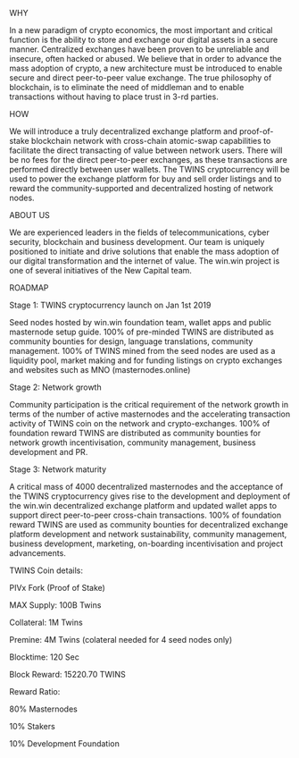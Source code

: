 WHY

In a new paradigm of crypto economics, the most important and critical function is the ability to store and exchange our digital assets in a secure manner. Centralized exchanges have been proven to be unreliable and insecure, often hacked or abused. We believe that in order to advance the mass adoption of crypto, a new architecture must be introduced to enable secure and direct peer-to-peer value exchange. The true philosophy of blockchain, is to eliminate the need of middleman and to enable transactions without having to place trust in 3-rd parties.

HOW

We will introduce a truly decentralized exchange platform and proof-of- stake blockchain network with cross-chain atomic-swap capabilities to facilitate the direct transacting of value between network users. There will be no fees for the direct peer-to-peer exchanges, as these transactions are performed directly between user wallets. The TWINS cryptocurrency will be used to power the exchange platform for buy and sell order listings and to reward the community-supported and decentralized hosting of network nodes.

ABOUT US

We are experienced leaders in the fields of telecommunications, cyber security, blockchain and business development. Our team is uniquely positioned to initiate and drive solutions that enable the mass adoption of our digital transformation and the internet of value. The win.win project is one of several initiatives of the New Capital team.


ROADMAP

Stage 1: TWINS cryptocurrency launch on Jan 1st 2019

Seed nodes hosted by win.win foundation team, wallet apps and public masternode setup guide.
100% of pre-minded TWINS are distributed as community bounties for design, language translations, community management.
100% of TWINS mined from the seed nodes are used as a liquidity pool, market making and for funding listings on crypto exchanges and websites such as MNO (masternodes.online)

Stage 2: Network growth 

Community participation is the critical requirement of the network growth in terms of the number of active masternodes and the accelerating transaction activity of TWINS coin on the network and crypto-exchanges.
100% of foundation reward TWINS are distributed as community bounties for network growth incentivisation, community  management, business development and PR.

Stage 3: Network maturity 

A critical mass of 4000 decentralized masternodes and the acceptance of the TWINS cryptocurrency gives rise to the development and deployment of the win.win decentralized exchange platform and updated wallet apps to support direct peer-to-peer cross-chain transactions.
100% of foundation reward TWINS are used as community bounties for decentralized exchange platform development and network sustainability, community management, business development, marketing, on-boarding incentivisation and project advancements.


TWINS Coin details:

PIVx Fork (Proof of Stake)

MAX Supply: 100B Twins

Collateral: 1M Twins

Premine: 4M Twins (colateral needed for 4 seed nodes only)

Blocktime: 120 Sec

Block Reward: 15220.70 TWINS


Reward Ratio: 

80% Masternodes

10% Stakers

10% Development Foundation

